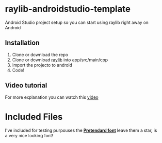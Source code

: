 # raylib-androidstudio-template
Android Studio project setup so you can start using raylib right away on Android
## Installation
1. Clone or download the repo
2. Clone or download [raylib](https://github.com/raysan5/raylib) into app/src/main/cpp
3. Import the projecto to android
4. Code!

## Video tutorial
For more explanation you can watch this [video](www.youtube.com)

# Included Files
I've included for testing purpouses the [**Pretendard font**](https://github.com/orioncactus/pretendard) leave them a star, is a very nice looking font!

